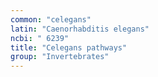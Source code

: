 ```yaml
---
common: "celegans"
latin: "Caenorhabditis elegans"
ncbi: " 6239"
title: "Celegans pathways"
group: "Invertebrates"
---
```

